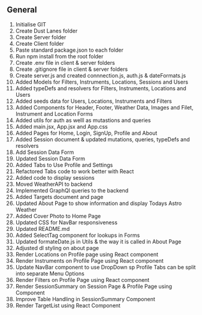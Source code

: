 ## General
1. Initialise GIT
2. Create Dust Lanes folder
3. Create Server folder
4. Create Client folder
5. Paste standard package.json to each folder
6. Run npm install from the root folder
7. Create .env file in client & server folders
8. Create .gitignore file in client & server folders
9. Create server.js and created connnection.js, auth.js & dateFormats.js
10. Added Models for Filters, Instruments, Locations, Sessions and Users
11. Added typeDefs and resolvers for Filters, Instruments, Locations and Users
12. Added seeds data for Users, Locations, Instruments and Filters
13. Added Components for Header, Footer, Weather Data, Images and Filet, Instrument and Location Forms
14. Added utils for auth as welll as mutastions and queries
15. Added main.jsx, App.jsx and App.css
16. Added Pages for Home, Login, SignUp, Profile and About
17. Added Session document & updated mutations, queries, typeDefs and resolvers
18. Add Session Data Form
19. Updated Session Data Form
20. Added Tabs to Use Profile and Settings
21. Refactored Tabs code to work better with React
22. Added code to display sessions
23. Moved WeatherAPI to backend
24. Implemented GraphQl queries to the backend
25. Added Targets document and page
26. Updated About Page to show information and display Todays Astro Weather
27. Added Cover Photo to Home Page
28. Updated CSS for NavBar responsiveness
29. Updated README.md
30. Added SelectTag component for lookups in Forms
31. Updated formateDate.js in Utils & the way it is called in About Page
32. Adjusted dl styling on about page
33. Render Locations on Profile page using React component
34. Render Instruments on Profile Page using React component
35. Update NavBar component to use DropDown sp Profile Tabs can be split into separate Menu Options
36. Render Filters on Profile Page using React component
37. Render SessionSummary on Session Page & Profile Page using Component
38. Improve Table Handling in SessionSummary Component
39. Render TargetList using React Component